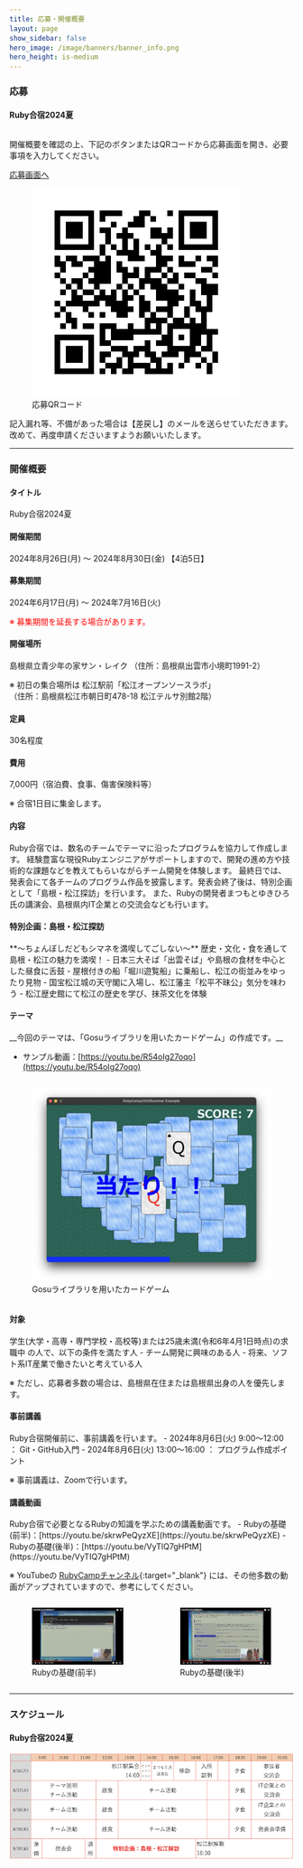 ```yaml
---
title: 応募・開催概要
layout: page
show_sidebar: false
hero_image: /image/banners/banner_info.png
hero_height: is-medium
---
```


<h3 class="block">
  <span class="icon-text has-text-info-dark">
    <span class="icon">
      <i class="fas fa-file-alt"></i>
    </span>
    <span>応募</span>
  </span>
</h3>

<h4 class="has-text-danger-dark">Ruby合宿2024夏</h4>

<div class="columns is-centered">
  <div class="column is-12">
    <p class="has-text-centered">
      <span>開催概要を確認の上、下記のボタンまたはQRコードから応募画面を開き、必要事項を入力してください。</span>
    </p>
    <p class="has-text-centered">
      <a class="button is-large is-rounded is-link" target="_blank" href="https://forms.gle/Gp43P1D47KFUPD919">応募画面へ</a>
    </p>
    <div class="block has-text-centered">
      <figure class="image is-128x128 is-inline-block">
        <img src="/image/2024-summer/2024_summer_sf_barcode.png" alt="応募QRコード">
        <figcaption>
          応募QRコード
        </figcaption>
      </figure>
    </div>
    <div class="notification is-warning is-light">
      記入漏れ等、不備があった場合は【差戻し】のメールを送らせていただきます。改めて、再度申請くださいますようお願いいたします。
    </div>
  </div>
</div>

---

<h3 class="block" class="has-text-info-dark">
  <span class="icon-text">
    <span class="icon">
      <i class="fas fa-gem"></i>
    </span>
    <span>開催概要</span>
  </span>
</h3>

<h4 class="has-text-success-dark">タイトル</h4>
Ruby合宿2024夏

<h4 class="has-text-success-dark">開催期間</h4>
2024年8月26日(月) 〜 2024年8月30日(金) 【4泊5日】

<h4 class="has-text-success-dark">募集期間</h4>
2024年6月17日(月) 〜 2024年7月16日(火)

<span style="color: red;">※ 募集期間を延長する場合があります。</span>

<h4 class="has-text-success-dark">開催場所</h4>
島根県立青少年の家サン・レイク  
（住所：島根県出雲市小境町1991-2）

※ 初日の集合場所は 松江駅前「松江オープンソースラボ」  
（住所：島根県松江市朝日町478-18 松江テルサ別館2階）

<h4 class="has-text-success-dark">定員</h4>
30名程度  

<h4 class="has-text-success-dark">費用</h4>
7,000円（宿泊費、食事、傷害保険料等）

※ 合宿1日目に集金します。

<h4 class="has-text-success-dark">内容</h4>
Ruby合宿では、数名のチームでテーマに沿ったプログラムを協力して作成します。  
経験豊富な現役Rubyエンジニアがサポートしますので、開発の進め方や技術的な課題などを教えてもらいながらチーム開発を体験します。  
最終日では、発表会にて各チームのプログラム作品を披露します。発表会終了後は、特別企画として「島根・松江探訪」を行います。  
また、Rubyの開発者まつもとゆきひろ氏の講演会、島根県内IT企業との交流会なども行います。  

<h4 class="has-text-danger-dark">特別企画：島根・松江探訪</h4>
**〜ちょんぼしだどもシマネを満喫してごしない〜**  
歴史・文化・食を通して島根・松江の魅力を満喫！
- 日本三大そば「出雲そば」や島根の食材を中心とした昼食に舌鼓
- 屋根付きの船「堀川遊覧船」に乗船し、松江の街並みをゆったり見物
- 国宝松江城の天守閣に入場し、松江藩主「松平不昧公」気分を味わう
- 松江歴史館にて松江の歴史を学び、抹茶文化を体験

<h4 class="has-text-success-dark">テーマ</h4>
__今回のテーマは、「Gosuライブラリを用いたカードゲーム」の作成です。__

- サンプル動画：[https://youtu.be/R54oIg27oqo](https://youtu.be/R54oIg27oqo)

<div class="columns">
  <div class="column is-one-third">
    <figure class="image">
      <img src="/image/2024-summer/2024_summer_game.png" alt="Gosuライブラリを用いたカードゲーム">
      <figcaption>
        Gosuライブラリを用いたカードゲーム
      </figcaption>
    </figure>
  </div>
</div> 

<h4 class="has-text-success-dark">対象</h4>
学生(大学・高専・専門学校・高校等)または25歳未満(令和6年4月1日時点)の求職中 の人で、以下の条件を満たす人  
- チーム開発に興味のある人
- 将来、ソフト系IT産業で働きたいと考えている人

※ ただし、応募者多数の場合は、島根県在住または島根県出身の人を優先します。

<h4 class="has-text-success-dark">事前講義</h4>
Ruby合宿開催前に、事前講義を行います。  
- 2024年8月6日(火) 9:00〜12:00 ： Git・GitHub入門
- 2024年8月6日(火) 13:00〜16:00 ： プログラム作成ポイント

※ 事前講義は、Zoomで行います。

<h4 class="has-text-success-dark">講義動画</h4>
Ruby合宿で必要となるRubyの知識を学ぶための講義動画です。  
- Rubyの基礎(前半)：[https://youtu.be/skrwPeQyzXE](https://youtu.be/skrwPeQyzXE)
- Rubyの基礎(後半)：[https://youtu.be/VyTIQ7gHPtM](https://youtu.be/VyTIQ7gHPtM)

※ YouTubeの [RubyCampチャンネル](https://www.youtube.com/channel/UC_zQBDRY64nWoQ56jcBEW5g){:target="_blank"} には、その他多数の動画がアップされていますので、参考にしてください。

<div class="columns">
  <div class="column is-one-third">
    <figure class="image">
      <img src="/image/info/ruby_lecture_1_tmb.png" alt="Rubyの基礎(前半)">
      <figcaption>
        Rubyの基礎(前半)
      </figcaption>
    </figure>
  </div>
  <div class="column is-one-third">
    <figure class="image">
      <img src="/image/info/ruby_lecture_2_tmb.png" alt="Rubyの基礎(後半)">
      <figcaption>
        Rubyの基礎(後半)
      </figcaption>
    </figure>
  </div>
</div> 

---

<h3 class="block" class="has-text-info-dark">
  <span class="icon-text">
    <span class="icon">
      <i class="fas fa-calendar"></i>
    </span>
    <span>スケジュール</span>
  </span>
</h3>

<h4 class="has-text-danger-dark">Ruby合宿2024夏</h4>

![Ruby合宿2024春スケジュール](/image/2024-summer/2024_summer_schedule.png "Ruby合宿2024夏スケジュール")
